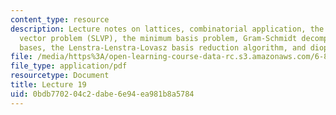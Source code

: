 ```yaml
---
content_type: resource
description: Lecture notes on lattices, combinatorial application, the shortest lattice
  vector problem (SLVP), the minimum basis problem, Gram-Schmidt decomposition, Lovasz-reduced
  bases, the Lenstra-Lenstra-Lovasz basis reduction algorithm, and diophantine approximation.
file: /media/https%3A/open-learning-course-data-rc.s3.amazonaws.com/6-854j-advanced-algorithms-fall-2008/0bdb770204c2dabe6e94ea981b8a5784_lattices.pdf
file_type: application/pdf
resourcetype: Document
title: Lecture 19
uid: 0bdb7702-04c2-dabe-6e94-ea981b8a5784
---
```

